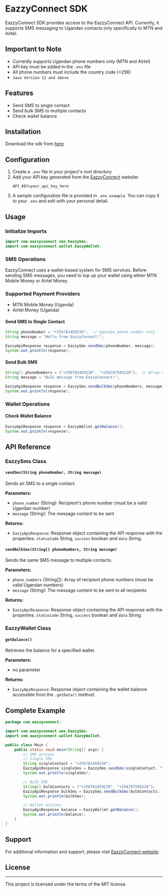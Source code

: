 # EazzyConnect SDK

EazzyConnect SDK provides access to the EazzyConnect API. 
Currently, it supports SMS messaging to Ugandan contacts only specifically to MTN and Airtel.

## Important to Note

- Currently supports Ugandan phone numbers only (MTN and Airtel)
- API key must be added in the `.env` file
- All phone numbers must include the country code (+256)
- `Java Version 11 and above`

## Features

- Send SMS to single contact
- Send bulk SMS to multiple contacts
- Check wallet balance

## Installation

Download the sdk from [here](https://central.sonatype.com/artifact/io.github.okumujustine/eazzyconnectsdk)

## Configuration

1. Create a `.env` file in your project's root directory
2. Add your API key generated from the [EazzyConnect](https://eazzyconnect.com/) website:
   ```
   API_KEY=your_api_key_here
   ```
3. A sample configuration file is provided in `.env.example`. You can copy it to your `.env` and edit with your personal detail.

## Usage

### Initialize Imports

```java
import com.eazzyconnect.sms.EazzySms;
import com.eazzyconnect.wallet.EazzyWallet;
```

### SMS Operations
EazzyConnect uses a wallet-based system for SMS services. Before sending SMS messages, you need to top up your wallet using either MTN Mobile Money or Airtel Money.
### Supported Payment Providers
- MTN Mobile Money (Uganda)
- Airtel Money (Uganda)


#### Send SMS to Single Contact

```java
String phoneNumber = "+256781459239";  // Ugandan phone number only
String message = "Hello from EazzyConnect!";

EazzyApiResponse response = EazzySms.sendSms(phoneNumber, message);
System.out.println(response);
```

#### Send Bulk SMS

```java
String[] phoneNumbers = {"+256781459239", "+256787584128"};  // Array of Ugandan phone numbers only
String message = "Bulk message from EazzyConnect!";

EazzyApiResponse response = EazzySms.sendBulkSms(phoneNumbers, message);
System.out.println(response);
```

### Wallet Operations

#### Check Wallet Balance

```java
EazzyApiResponse response = EazzyWallet.getBalance();
System.out.println(response);
```

## API Reference

### EazzySms Class

#### `sendSms(String phoneNumber, String message)`

Sends an SMS to a single contact.

**Parameters:**
- `phone_number` (String): Recipient's phone number (must be a valid Ugandan number)
- `message` (String): The message content to be sent

**Returns:**
- `EazzyApiResponse`: Response object containing the API response with the properties. `statusCode` String, `success` boolean and `data` String.

#### `sendBulkSms(String[] phoneNumbers, String message)`

Sends the same SMS message to multiple contacts.

**Parameters:**
- `phone_numbers` (String[]): Array of recipient phone numbers (must be valid Ugandan numbers)
- `message` (String): The message content to be sent to all recipients

**Returns:**
- `EazzyApiResponse`: Response object containing the API response with the properties. `statusCode` String, `success` boolean and `data` String.

### EazzyWallet Class

#### `getBalance()`

Retrieves the balance for a specified wallet.

**Parameters:**
- no parameter

**Returns:**
- `EazzyApiResponse`: Response object containing the wallet balance accessible from the `.getData()` method.

## Complete Example

```java
package com.eazzyconnect;

import com.eazzyconnect.sms.EazzySms;
import com.eazzyconnect.wallet.EazzyWallet;

public class Main {
    public static void main(String[] args) {
        // SMS actions
        // Single SMS
        String singleContact = "+256781459239";
        EazzyApiResponse singleSms = EazzySms.sendSms(singleContact, "Test single SMS");
        System.out.println(singleSms);

        // Bulk SMS
        String[] bulkContacts = {"+256781459239", "+256787584128"};
        EazzyApiResponse bulkSms = EazzySms.sendBulkSms(bulkContacts, "Test bulk SMS");
        System.out.println(bulkSms);

        // Wallet actions
        EazzyApiResponse balance = EazzyWallet.getBalance();
        System.out.println(balance);
    }
}
```

## Support

For additional information and support, please visit [EazzyConnect website](https://eazzyconnect.com/).

## License
<hr/>
This project is licensed under the terms of the MIT license.
